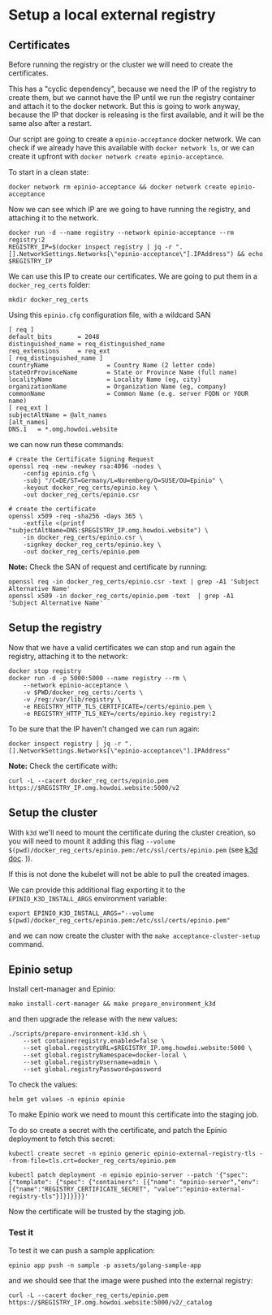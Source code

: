 # Setup a local external registry

## Certificates

Before running the registry or the cluster we will need to create the certificates.

This has a "cyclic dependency", because we need the IP of the registry to create them, but we cannot have the IP until we run the registry container and attach it to the docker network. But this is going to work anyway, because the IP that docker is releasing is the first available, and it will be the same also after a restart.

Our script are going to create a `epinio-acceptance` docker network. We can check if we already have this available with `docker network ls`, or we can create it upfront with `docker network create epinio-acceptance`.

To start in a clean state:
```
docker network rm epinio-acceptance && docker network create epinio-acceptance
```

Now we can see which IP are we going to have running the registry, and attaching it to the network.

```
docker run -d --name registry --network epinio-acceptance --rm registry:2
REGISTRY_IP=$(docker inspect registry | jq -r ".[].NetworkSettings.Networks[\"epinio-acceptance\"].IPAddress") && echo $REGISTRY_IP
```

We can use this IP to create our certificates. We are going to put them in a `docker_reg_certs` folder:

```
mkdir docker_reg_certs
```

Using this `epinio.cfg` configuration file, with a wildcard SAN

```
[ req ]
default_bits       = 2048
distinguished_name = req_distinguished_name
req_extensions     = req_ext
[ req_distinguished_name ]
countryName                = Country Name (2 letter code)
stateOrProvinceName        = State or Province Name (full name)
localityName               = Locality Name (eg, city)
organizationName           = Organization Name (eg, company)
commonName                 = Common Name (e.g. server FQDN or YOUR name)
[ req_ext ]
subjectAltName = @alt_names
[alt_names]
DNS.1   = *.omg.howdoi.website
```

we can now run these commands:

```
# create the Certificate Signing Request
openssl req -new -newkey rsa:4096 -nodes \
    -config epinio.cfg \
    -subj "/C=DE/ST=Germany/L=Nuremberg/O=SUSE/OU=Epinio" \
    -keyout docker_reg_certs/epinio.key \
    -out docker_reg_certs/epinio.csr

# create the certificate
openssl x509 -req -sha256 -days 365 \
    -extfile <(printf "subjectAltName=DNS:$REGISTRY_IP.omg.howdoi.website") \
    -in docker_reg_certs/epinio.csr \
    -signkey docker_reg_certs/epinio.key \
    -out docker_reg_certs/epinio.pem
```

**Note:** Check the SAN of request and certificate by running:

```
openssl req -in docker_reg_certs/epinio.csr -text | grep -A1 'Subject Alternative Name'
openssl x509 -in docker_reg_certs/epinio.pem -text  | grep -A1 'Subject Alternative Name'
```

## Setup the registry

Now that we have a valid certificates we can stop and run again the registry, attaching it to the network:

```
docker stop registry
docker run -d -p 5000:5000 --name registry --rm \
    --network epinio-acceptance \
    -v $PWD/docker_reg_certs:/certs \
    -v /reg:/var/lib/registry \
    -e REGISTRY_HTTP_TLS_CERTIFICATE=/certs/epinio.pem \
    -e REGISTRY_HTTP_TLS_KEY=/certs/epinio.key registry:2
```

To be sure that the IP haven't changed we can run again:
```
docker inspect registry | jq -r ".[].NetworkSettings.Networks[\"epinio-acceptance\"].IPAddress"
```

**Note:** Check the certificate with:

```
curl -L --cacert docker_reg_certs/epinio.pem https://$REGISTRY_IP.omg.howdoi.website:5000/v2
```

## Setup the cluster

With `k3d` we'll need to mount the certificate during the cluster creation, so you will need to mount it adding this flag `--volume $(pwd)/docker_reg_certs/epinio.pem:/etc/ssl/certs/epinio.pem` (see [k3d doc](https://k3d.io/v5.2.1/faq/faq/#pods-fail-to-start-x509-certificate-signed-by-unknown-authority).
)).

If this is not done the kubelet will not be able to pull the created images.

We can provide this additional flag exporting it to the `EPINIO_K3D_INSTALL_ARGS` environment variable:

```
export EPINIO_K3D_INSTALL_ARGS="--volume $(pwd)/docker_reg_certs/epinio.pem:/etc/ssl/certs/epinio.pem"
```

and we can now create the cluster with the `make acceptance-cluster-setup` command.


## Epinio setup

Install cert-manager and Epinio:

```
make install-cert-manager && make prepare_environment_k3d
```

and then upgrade the release with the new values:

```
./scripts/prepare-environment-k3d.sh \  
    --set containerregistry.enabled=false \
    --set global.registryURL=$REGISTRY_IP.omg.howdoi.website:5000 \
    --set global.registryNamespace=docker-local \
    --set global.registryUsername=admin \
    --set global.registryPassword=password
```

To check the values:
```
helm get values -n epinio epinio
```

To make Epinio work we need to mount this certificate into the staging job.  

To do so create a secret with the certificate, and patch the Epinio deployment to fetch this secret:

```
kubectl create secret -n epinio generic epinio-external-registry-tls --from-file=tls.crt=docker_reg_certs/epinio.pem

kubectl patch deployment -n epinio epinio-server --patch '{"spec": {"template": {"spec": {"containers": [{"name": "epinio-server","env": [{"name":"REGISTRY_CERTIFICATE_SECRET", "value":"epinio-external-registry-tls"}]}]}}}}'
```

Now the certificate will be trusted by the staging job.

### Test it

To test it we can push a sample application:

```
epinio app push -n sample -p assets/golang-sample-app
```

and we should see that the image were pushed into the external registry:

```
curl -L --cacert docker_reg_certs/epinio.pem https://$REGISTRY_IP.omg.howdoi.website:5000/v2/_catalog
```
